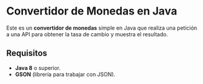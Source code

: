# Convertidor de Monedas en Java

Este es un **convertidor de monedas** simple en Java que realiza una petición a una API para obtener la tasa de cambio y muestra el resultado.

## Requisitos

- **Java 8** o superior.
- **GSON** (librería para trabajar con JSON).

